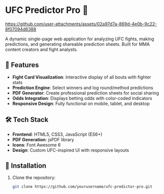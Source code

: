 # UFC Predictor Pro 🥊

https://github.com/user-attachments/assets/02a97d7a-869d-4e0b-9c22-8f07094d6388


A dynamic single-page web application for analyzing UFC fights, making predictions, and generating shareable prediction sheets. Built for MMA content creators and fight analysts.

## 🚀 Features

- **Fight Card Visualization**: Interactive display of all bouts with fighter stats
- **Prediction Engine**: Select winners and log round/method predictions
- **PDF Generator**: Create professional prediction sheets for social sharing
- **Odds Integration**: Displays betting odds with color-coded indicators
- **Responsive Design**: Fully functional on mobile, tablet, and desktop

## 🛠️ Tech Stack

- **Frontend**: HTML5, CSS3, JavaScript (ES6+)
- **PDF Generation**: jsPDF library
- **Icons**: Font Awesome 6
- **Design**: Custom UFC-inspired UI with responsive layouts

## 🔧 Installation

1. Clone the repository:
   ```bash
   git clone https://github.com/yourusername/ufc-predictor-pro.git
